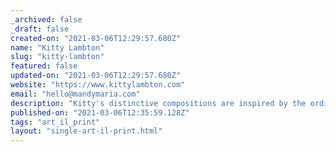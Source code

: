 ```yaml
---
_archived: false
_draft: false
created-on: "2021-03-06T12:29:57.680Z"
name: "Kitty Lambton"
slug: "kitty-lambton"
featured: false
updated-on: "2021-03-06T12:29:57.680Z"
website: "https://www.kittylambton.com"
email: "hello@mandymaria.com"
description: "Kitty's distinctive compositions are inspired by the ordinary. Her creations look at the unnoticed through a lens, highlighting the beauty and detail of forms we usually take for granted. Since graduating in 2018 Kitty has been creating organic, free-flowing designs for wall art and textiles in Glasgow's East End."
published-on: "2021-03-06T12:35:59.128Z"
tags: "art_il_print"
layout: "single-art-il-print.html"
---
```



